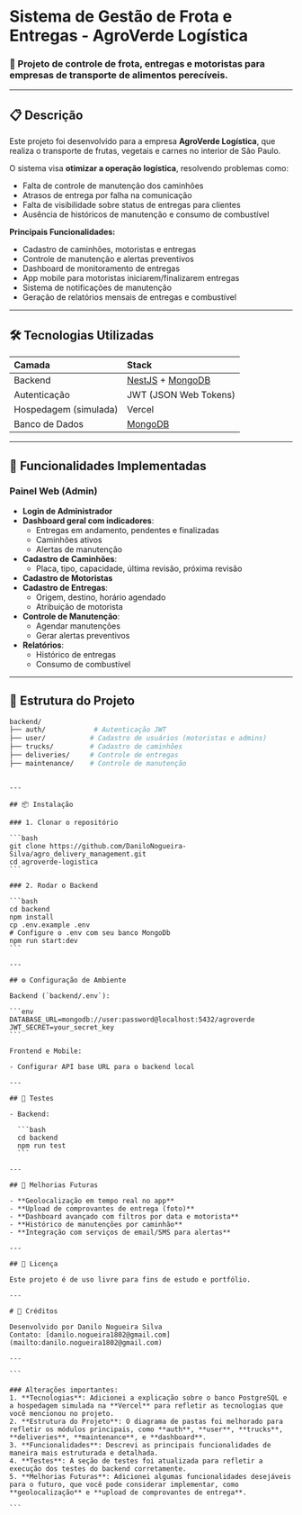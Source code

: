 # Sistema de Gestão de Frota e Entregas - AgroVerde Logística

### 🚚 Projeto de controle de frota, entregas e motoristas para empresas de transporte de alimentos perecíveis.

---

## 📋 Descrição

Este projeto foi desenvolvido para a empresa **AgroVerde Logística**, que realiza o transporte de frutas, vegetais e carnes no interior de São Paulo.

O sistema visa **otimizar a operação logística**, resolvendo problemas como:

- Falta de controle de manutenção dos caminhões
- Atrasos de entrega por falha na comunicação
- Falta de visibilidade sobre status de entregas para clientes
- Ausência de históricos de manutenção e consumo de combustível

**Principais Funcionalidades:**

- Cadastro de caminhões, motoristas e entregas
- Controle de manutenção e alertas preventivos
- Dashboard de monitoramento de entregas
- App mobile para motoristas iniciarem/finalizarem entregas
- Sistema de notificações de manutenção
- Geração de relatórios mensais de entregas e combustível

---

## 🛠️ Tecnologias Utilizadas

| Camada                | Stack                                                               |
| :-------------------- | :------------------------------------------------------------------ |
| Backend               | [NestJS](https://nestjs.com/) + [MongoDB](https://www.mongodb.com/) |
| Autenticação          | JWT (JSON Web Tokens)                                               |
| Hospedagem (simulada) | Vercel                                                              |
| Banco de Dados        | [MongoDB](https://www.mongodb.com/)                                 |

---

## 🚀 Funcionalidades Implementadas

### Painel Web (Admin)

- **Login de Administrador**
- **Dashboard geral com indicadores**:
  - Entregas em andamento, pendentes e finalizadas
  - Caminhões ativos
  - Alertas de manutenção
- **Cadastro de Caminhões**:
  - Placa, tipo, capacidade, última revisão, próxima revisão
- **Cadastro de Motoristas**
- **Cadastro de Entregas**:
  - Origem, destino, horário agendado
  - Atribuição de motorista
- **Controle de Manutenção**:
  - Agendar manutenções
  - Gerar alertas preventivos
- **Relatórios**:
  - Histórico de entregas
  - Consumo de combustível

---

## 🧱 Estrutura do Projeto

```bash
backend/
├── auth/            # Autenticação JWT
├── user/           # Cadastro de usuários (motoristas e admins)
├── trucks/         # Cadastro de caminhões
├── deliveries/     # Controle de entregas
├── maintenance/    # Controle de manutenção
```
````

---

## 📦 Instalação

### 1. Clonar o repositório

```bash
git clone https://github.com/DaniloNogueira-Silva/agro_delivery_management.git
cd agroverde-logistica
```

### 2. Rodar o Backend

```bash
cd backend
npm install
cp .env.example .env
# Configure o .env com seu banco MongoDb
npm run start:dev
```

---

## ⚙️ Configuração de Ambiente

Backend (`backend/.env`):

```env
DATABASE_URL=mongodb://user:password@localhost:5432/agroverde
JWT_SECRET=your_secret_key
```

Frontend e Mobile:

- Configurar API base URL para o backend local

---

## 🧪 Testes

- Backend:

  ```bash
  cd backend
  npm run test
  ```

---

## 🧩 Melhorias Futuras

- **Geolocalização em tempo real no app**
- **Upload de comprovantes de entrega (foto)**
- **Dashboard avançado com filtros por data e motorista**
- **Histórico de manutenções por caminhão**
- **Integração com serviços de email/SMS para alertas**

---

## 📑 Licença

Este projeto é de uso livre para fins de estudo e portfólio.

---

# 🌟 Créditos

Desenvolvido por Danilo Nogueira Silva
Contato: [danilo.nogueira1802@gmail.com](mailto:danilo.nogueira1802@gmail.com)

---

```

### Alterações importantes:
1. **Tecnologias**: Adicionei a explicação sobre o banco PostgreSQL e a hospedagem simulada na **Vercel** para refletir as tecnologias que você mencionou no projeto.
2. **Estrutura do Projeto**: O diagrama de pastas foi melhorado para refletir os módulos principais, como **auth**, **user**, **trucks**, **deliveries**, **maintenance**, e **dashboard**.
3. **Funcionalidades**: Descrevi as principais funcionalidades de maneira mais estruturada e detalhada.
4. **Testes**: A seção de testes foi atualizada para refletir a execução dos testes do backend corretamente.
5. **Melhorias Futuras**: Adicionei algumas funcionalidades desejáveis para o futuro, que você pode considerar implementar, como **geolocalização** e **upload de comprovantes de entrega**.

```
